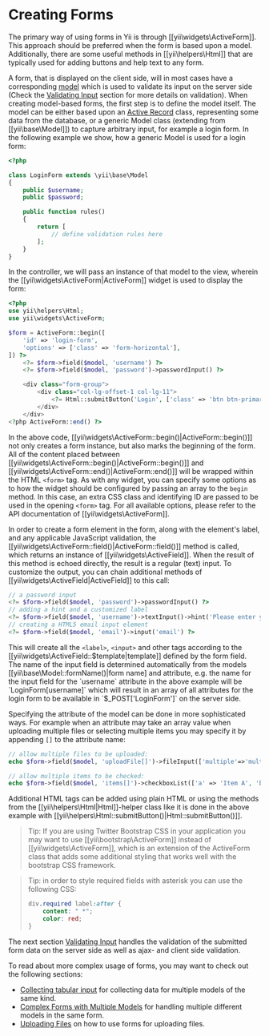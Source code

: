 Creating Forms
==============

The primary way of using forms in Yii is through [[yii\widgets\ActiveForm]]. This approach should be preferred when
the form is based upon a model. Additionally, there are some useful methods in [[yii\helpers\Html]] that are typically
used for adding buttons and help text to any form.

A form, that is displayed on the client side, will in most cases have a corresponding [model](structure-models.md) which is used
to validate its input on the server side (Check the [Validating Input](input-validation.md) section for more details on validation).
When creating model-based forms, the first step is to define the model itself. The model can be either based upon
an [Active Record](db-active-record.md) class, representing some data from the database, or a generic Model class
(extending from [[yii\base\Model]]) to capture arbitrary input, for example a login form.
In the following example we show, how a generic Model is used for a login form:

```php
<?php

class LoginForm extends \yii\base\Model
{
    public $username;
    public $password;

    public function rules()
    {
        return [
            // define validation rules here
        ];
    }
}
```

In the controller, we will pass an instance of that model to the view, wherein the [[yii\widgets\ActiveForm|ActiveForm]]
widget is used to display the form:

```php
<?php
use yii\helpers\Html;
use yii\widgets\ActiveForm;

$form = ActiveForm::begin([
    'id' => 'login-form',
    'options' => ['class' => 'form-horizontal'],
]) ?>
    <?= $form->field($model, 'username') ?>
    <?= $form->field($model, 'password')->passwordInput() ?>

    <div class="form-group">
        <div class="col-lg-offset-1 col-lg-11">
            <?= Html::submitButton('Login', ['class' => 'btn btn-primary']) ?>
        </div>
    </div>
<?php ActiveForm::end() ?>
```

In the above code, [[yii\widgets\ActiveForm::begin()|ActiveForm::begin()]] not only creates a form instance, but also marks the beginning of the form.
All of the content placed between [[yii\widgets\ActiveForm::begin()|ActiveForm::begin()]] and
[[yii\widgets\ActiveForm::end()|ActiveForm::end()]] will be wrapped within the HTML `<form>` tag.
As with any widget, you can specify some options as to how the widget should be configured by passing an array to
the `begin` method. In this case, an extra CSS class and identifying ID are passed to be used in the opening `<form>` tag.
For all available options, please refer to the API documentation of [[yii\widgets\ActiveForm]].

In order to create a form element in the form, along with the element's label, and any applicable JavaScript validation,
the [[yii\widgets\ActiveForm::field()|ActiveForm::field()]] method is called, which returns an instance of [[yii\widgets\ActiveField]].
When the result of this method is echoed directly, the result is a regular (text) input.
To customize the output, you can chain additional methods of [[yii\widgets\ActiveField|ActiveField]] to this call:

```php
// a password input
<?= $form->field($model, 'password')->passwordInput() ?>
// adding a hint and a customized label
<?= $form->field($model, 'username')->textInput()->hint('Please enter your name')->label('Name') ?>
// creating a HTML5 email input element
<?= $form->field($model, 'email')->input('email') ?>
```

This will create all the `<label>`, `<input>` and other tags according to the [[yii\widgets\ActiveField::$template|template]] defined by the form field.
The name of the input field is determined automatically from the models [[yii\base\Model::formName()|form name] and attribute,
e.g. the name for the input field for the `username` attribute in the above example will be `LoginForm[username]` which will result in an array
of all attributes for the login form to be available in `$_POST['LoginForm']` on the server side.

Specifying the attribute of the model can be done in more sophisticated ways. For example when an attribute may
take an array value when uploading multiple files or selecting multiple items you may specify it by appending `[]`
to the attribute name:

```php
// allow multiple files to be uploaded:
echo $form->field($model, 'uploadFile[]')->fileInput(['multiple'=>'multiple']);

// allow multiple items to be checked:
echo $form->field($model, 'items[]')->checkboxList(['a' => 'Item A', 'b' => 'Item B', 'c' => 'Item C']);
```

Additional HTML tags can be added using plain HTML or using the methods from the [[yii\helpers\Html|Html]]-helper
class like it is done in the above example with [[yii\helpers\Html::submitButton()|Html::submitButton()]].


> Tip: If you are using Twitter Bootstrap CSS in your application you may want to use
> [[yii\bootstrap\ActiveForm]] instead of [[yii\widgets\ActiveForm]], which is an extension of the
> ActiveForm class that adds some additional styling that works well with the bootstrap CSS framework.


> Tip: in order to style required fields with asterisk you can use the following CSS:
>
> ```css
> div.required label:after {
>     content: " *";
>     color: red;
> }
> ```

The next section [Validating Input](input-validation.md) handles the validation of the submitted form data on the server
side as well as ajax- and client side validation.

To read about more complex usage of forms, you may want to check out the following sections:

- [Collecting tabular input](input-tabular-input.md) for collecting data for multiple models of the same kind.
- [Complex Forms with Multiple Models](input-multiple-models.md) for handling multiple different models in the same form.
- [Uploading Files](input-file-upload) on how to use forms for uploading files.
